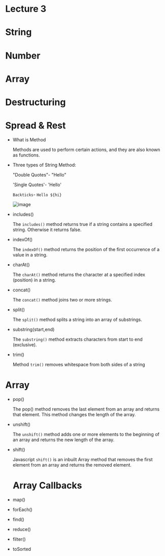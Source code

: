 # Lecture 3
# String 
# Number 
# Array 
# Destructuring 
# Spread & Rest

- What is Method
  
  Methods are used to perform certain actions, and they are
  also known as functions.
  
- Three types of String Method:
  
  "Double Quotes"- "Hello"
  
  'Single Quotes'- 'Hello'
  
  `Backticks`- `Hello ${hi}`

  ![image](https://github.com/fayzirahmonrahmonov/lecture3/assets/133873684/9d69cf24-b359-46a8-9c09-bfc642b662b0)

 - includes()
 
    The `includes()` method returns true if a string contains a specified string.
    Otherwise it returns false.

- indexOf()

  The `indexOf()` method returns the position of the first occurrence of a value in a string.

- charAt()

  The `charAt()` method returns the character at a specified index (position) in a string.
  
- concat()

  The `concat()` method joins two or more strings.

- split()

  The `split()` method splits a string into an array of substrings.

- substring(start,end)

  The `substring()` method extracts characters from start to end (exclusive).

- trim()

  Method `trim()` removes whitespace from both sides of a string

# Array

- pop()

  The pop() method removes the last element from an array and returns that element.
  This method changes the length of the array.

- unshift()

  The `unshift()` method adds one or more elements to the beginning of an array and
  returns the new length of the array.

- shift()

  Javascript `shift()` is an inbuilt Array method that removes the first element from an array and returns the removed element.

  # Array Callbacks

- map()
- forEach()
- find()
- reduce()
- filter()
- toSorted
  
